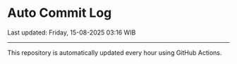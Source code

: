 # Auto Commit Log

Last updated: Friday, 15-08-2025 03:16 WIB

---

This repository is automatically updated every hour using GitHub Actions.
